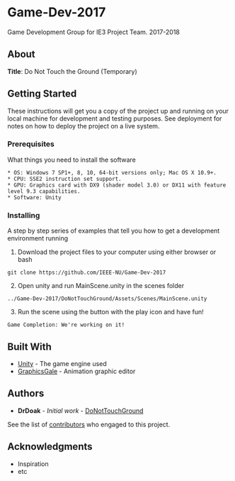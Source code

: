# Game-Dev-2017

Game Development Group for IE3 Project Team. 2017-2018 <br/>

## About
**Title**: Do Not Touch the Ground (Temporary)

## Getting Started

These instructions will get you a copy of the project up and running on your local machine for development and testing purposes. See deployment for notes on how to deploy the project on a live system.

### Prerequisites

What things you need to install the software

```
* OS: Windows 7 SP1+, 8, 10, 64-bit versions only; Mac OS X 10.9+.
* CPU: SSE2 instruction set support.
* GPU: Graphics card with DX9 (shader model 3.0) or DX11 with feature level 9.3 capabilities.
* Software: Unity
```

### Installing

A step by step series of examples that tell you how to get a development environment running

1. Download the project files to your computer using either browser or bash

```
git clone https://github.com/IEEE-NU/Game-Dev-2017
```
2. Open unity and run MainScene.unity in the scenes folder

```
../Game-Dev-2017/DoNotTouchGround/Assets/Scenes/MainScene.unity
```
3. Run the scene using the button with the play icon and have fun!
```
Game Completion: We're working on it!
```

## Built With

* [Unity](https://docs.unity3d.com/Manual/index.html) - The game engine used
* [GraphicsGale](https://graphicsgale.com/us/spec.html) - Animation graphic editor


## Authors

* **DrDoak** - *Initial work* - [DoNotTouchGround](https://github.com/IEEE-NU/Game-Dev-2017/tree/master/DoNotTouchGround)

See the list of [contributors](https://github.com/IEEE-NU/Game-Dev-2017/contributors) who engaged to this project.

## Acknowledgments

* Inspiration
* etc
